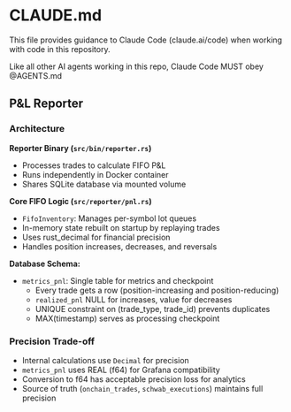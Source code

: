 # CLAUDE.md

This file provides guidance to Claude Code (claude.ai/code) when working with
code in this repository.

Like all other AI agents working in this repo, Claude Code MUST obey @AGENTS.md

## P&L Reporter

### Architecture

**Reporter Binary (`src/bin/reporter.rs`)**

- Processes trades to calculate FIFO P&L
- Runs independently in Docker container
- Shares SQLite database via mounted volume

**Core FIFO Logic (`src/reporter/pnl.rs`)**

- `FifoInventory`: Manages per-symbol lot queues
- In-memory state rebuilt on startup by replaying trades
- Uses rust_decimal for financial precision
- Handles position increases, decreases, and reversals

**Database Schema:**

- `metrics_pnl`: Single table for metrics and checkpoint
  - Every trade gets a row (position-increasing and position-reducing)
  - `realized_pnl` NULL for increases, value for decreases
  - UNIQUE constraint on (trade_type, trade_id) prevents duplicates
  - MAX(timestamp) serves as processing checkpoint

### Precision Trade-off

- Internal calculations use `Decimal` for precision
- `metrics_pnl` uses REAL (f64) for Grafana compatibility
- Conversion to f64 has acceptable precision loss for analytics
- Source of truth (`onchain_trades`, `schwab_executions`) maintains full
  precision
